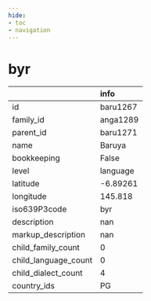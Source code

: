 ```yaml
---
hide:
- toc
- navigation
---
```

# byr
|                      | info     |
|:---------------------|:---------|
| id                   | baru1267 |
| family_id            | anga1289 |
| parent_id            | baru1271 |
| name                 | Baruya   |
| bookkeeping          | False    |
| level                | language |
| latitude             | -6.89261 |
| longitude            | 145.818  |
| iso639P3code         | byr      |
| description          | nan      |
| markup_description   | nan      |
| child_family_count   | 0        |
| child_language_count | 0        |
| child_dialect_count  | 4        |
| country_ids          | PG       |
